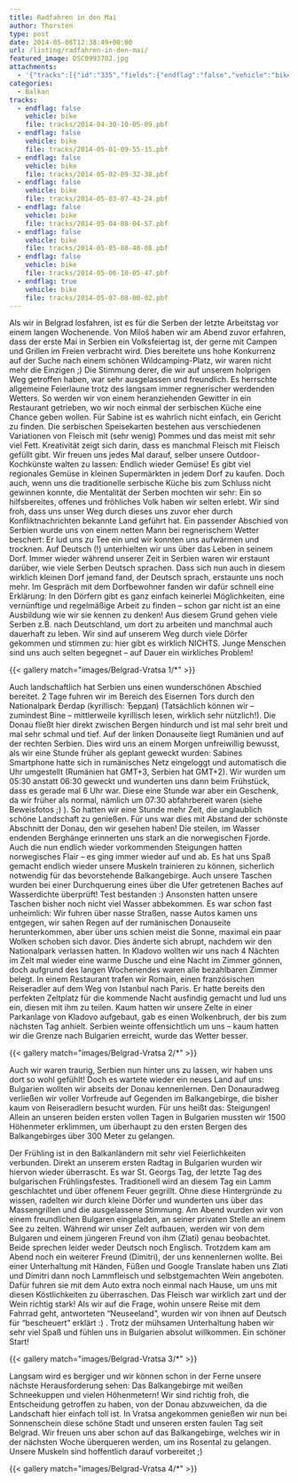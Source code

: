 ```yaml
---
title: Radfahren in den Mai
author: Thorsten
type: post
date: 2014-05-08T12:38:49+00:00
url: /listing/radfahren-in-den-mai/
featured_image: DSC0993702.jpg
attachments:
  - '{"tracks":[{"id":"335","fields":{"endflag":"false","vehicle":"bike"}},{"id":"336","fields":{"endflag":"false","vehicle":"bike"}},{"id":"337","fields":{"endflag":"false","vehicle":"bike"}},{"id":"338","fields":{"endflag":"false","vehicle":"bike"}},{"id":"339","fields":{"endflag":"false","vehicle":"bike"}},{"id":"340","fields":{"endflag":"false","vehicle":"bike"}},{"id":"341","fields":{"endflag":"false","vehicle":"bike"}},{"id":"342","fields":{"endflag":"true","vehicle":"bike"}}]}'
categories:
  - Balkan
tracks:
  - endflag: false
    vehicle: bike
    file: tracks/2014-04-30-10-05-09.pbf
  - endflag: false
    vehicle: bike
    file: tracks/2014-05-01-09-55-15.pbf
  - endflag: false
    vehicle: bike
    file: tracks/2014-05-02-09-32-38.pbf
  - endflag: false
    vehicle: bike
    file: tracks/2014-05-03-07-43-24.pbf
  - endflag: false
    vehicle: bike
    file: tracks/2014-05-04-08-04-57.pbf
  - endflag: false
    vehicle: bike
    file: tracks/2014-05-05-08-48-08.pbf
  - endflag: false
    vehicle: bike
    file: tracks/2014-05-06-10-05-47.pbf
  - endflag: true
    vehicle: bike
    file: tracks/2014-05-07-08-00-02.pbf
---
```

Als wir in Belgrad losfahren, ist es für die Serben der letzte Arbeitstag vor einem langen Wochenende. Von Miloš haben wir am Abend zuvor erfahren, dass der erste Mai in Serbien ein Volksfeiertag ist, der gerne mit Campen und Grillen im Freien verbracht wird. Dies bereitete uns hohe Konkurrenz auf der Suche nach einem schönen Wildcamping-Platz, wir waren nicht mehr die Einzigen ;) Die Stimmung derer, die wir auf unserem holprigen Weg getroffen haben, war sehr ausgelassen und freundlich. Es herrschte allgemeine Feierlaune trotz des langsam immer regnerischer werdenden Wetters. So werden wir von einem heranziehenden Gewitter in ein Restaurant getrieben, wo wir noch einmal der serbischen Küche eine Chance geben wollen. Für Sabine ist es wahrlich nicht einfach, ein Gericht zu finden. Die serbischen Speisekarten bestehen aus verschiedenen Variationen von Fleisch mit (sehr wenig) Pommes und das meist mit sehr viel Fett. Kreativität zeigt sich darin, dass es manchmal Fleisch mit Fleisch gefüllt gibt. Wir freuen uns jedes Mal darauf, selber unsere Outdoor-Kochkünste walten zu lassen: Endlich wieder Gemüse! Es gibt viel regionales Gemüse in kleinen Supermärkten in jedem Dorf zu kaufen. Doch auch, wenn uns die traditionelle serbische Küche bis zum Schluss nicht gewinnen konnte, die Mentalität der Serben mochten wir sehr: Ein so hilfsbereites, offenes und fröhliches Volk haben wir selten erlebt. Wir sind froh, dass uns unser Weg durch dieses uns zuvor eher durch Konfliktnachrichten bekannte Land geführt hat. Ein passender Abschied von Serbien wurde uns von einem netten Mann bei regnerischem Wetter beschert: Er lud uns zu Tee ein und wir konnten uns aufwärmen und trocknen. Auf Deutsch (!) unterhielten wir uns über das Leben in seinem Dorf. Immer wieder während unserer Zeit in Serbien waren wir erstaunt darüber, wie viele Serben Deutsch sprachen. Dass sich nun auch in diesem wirklich kleinen Dorf jemand fand, der Deutsch sprach, erstaunte uns noch mehr. Im Gespräch mit dem Dorfbewohner fanden wir dafür schnell eine Erklärung: In den Dörfern gibt es ganz einfach keinerlei Möglichkeiten, eine vernünftige und regelmäßige Arbeit zu finden &#8211; schon gar nicht ist an eine Ausbildung wie wir sie kennen zu denken! Aus diesem Grund gehen viele Serben z.B. nach Deutschland, um dort zu arbeiten und manchmal auch dauerhaft zu leben. Wir sind auf unserem Weg durch viele Dörfer gekommen und stimmen zu: hier gibt es wirklich NICHTS. Junge Menschen sind uns auch selten begegnet &#8211; auf Dauer ein wirkliches Problem!

{{< gallery match="images/Belgrad-Vratsa 1/*" >}}

Auch landschaftlich hat Serbien uns einen wunderschönen Abschied bereitet. 2 Tage fuhren wir im Bereich des Eisernen Tors durch den Nationalpark Đerdap (kyrillisch: Ђердап) (Tatsächlich können wir &#8211; zumindest Bine &#8211; mittlerweile kyrillisch lesen, wirklich sehr nützlich!). Die Donau fließt hier direkt zwischen Bergen hindurch und ist mal sehr breit und mal sehr schmal und tief. Auf der linken Donauseite liegt Rumänien und auf der rechten Serbien. Dies wird uns an einem Morgen unfreiwillig bewusst, als wir eine Stunde früher als geplant geweckt wurden: Sabines Smartphone hatte sich in rumänisches Netz eingeloggt und automatisch die Uhr umgestellt (Rumänien hat GMT+3, Serbien hat GMT+2). Wir wurden um 05:30 anstatt 06:30 geweckt und wunderten uns dann beim Frühstück, dass es gerade mal 6 Uhr war. Diese eine Stunde war aber ein Geschenk, da wir früher als normal, nämlich um 07:30 abfahrbereit waren (siehe Beweisfotos ;) ). So hatten wir eine Stunde mehr Zeit, die unglaublich schöne Landschaft zu genießen. Für uns war dies mit Abstand der schönste Abschnitt der Donau, den wir gesehen haben! Die steilen, im Wasser endenden Berghänge erinnerten uns stark an die norwegischen Fjorde. Auch die nun endlich wieder vorkommenden Steigungen hatten norwegisches Flair &#8211; es ging immer wieder auf und ab. Es hat uns Spaß gemacht endlich wieder unsere Muskeln trainieren zu können, sicherlich notwendig für das bevorstehende Balkangebirge. Auch unsere Taschen wurden bei einer Durchquerung eines über die Ufer getretenen Baches auf Wasserdichte überprüft! Test bestanden :) Ansonsten hatten unsere Taschen bisher noch nicht viel Wasser abbekommen. Es war schon fast unheimlich: Wir fuhren über nasse Straßen, nasse Autos kamen uns entgegen, wir sahen Regen auf der rumänischen Donauseite herunterkommen, aber über uns schien meist die Sonne, maximal ein paar Wolken schoben sich davor. Dies änderte sich abrupt, nachdem wir den Nationalpark verlassen hatten. In Kladovo wollten wir uns nach 4 Nächten im Zelt mal wieder eine warme Dusche und eine Nacht im Zimmer gönnen, doch aufgrund des langen Wochenendes waren alle bezahlbaren Zimmer belegt. In einem Restaurant trafen wir Romain, einen französischen Reiseradler auf dem Weg von Istanbul nach Paris. Er hatte bereits den perfekten Zeltplatz für die kommende Nacht ausfindig gemacht und lud uns ein, diesen mit ihm zu teilen. Kaum hatten wir unsere Zelte in einer Parkanlage von Kladovo aufgebaut, gab es einen Wolkenbruch, der bis zum nächsten Tag anhielt. Serbien weinte offensichtlich um uns &#8211; kaum hatten wir die Grenze nach Bulgarien erreicht, wurde das Wetter besser.

{{< gallery match="images/Belgrad-Vratsa 2/*" >}}

Auch wir waren traurig, Serbien nun hinter uns zu lassen, wir haben uns dort so wohl gefühlt! Doch es wartete wieder ein neues Land auf uns: Bulgarien wollten wir abseits der Donau kennenlernen. Den Donauradweg verließen wir voller Vorfreude auf Gegenden im Balkangebirge, die bisher kaum von Reiseradlern besucht wurden. Für uns heißt das: Steigungen! Allein an unseren beiden ersten vollen Tagen in Bulgarien mussten wir 1500 Höhenmeter erklimmen, um überhaupt zu den ersten Bergen des Balkangebirges über 300 Meter zu gelangen.

Der Frühling ist in den Balkanländern mit sehr viel Feierlichkeiten verbunden. Direkt an unserem ersten Radtag in Bulgarien wurden wir hiervon wieder überrascht. Es war St. Georgs Tag, der letzte Tag des bulgarischen Frühlingsfestes. Traditionell wird an diesem Tag ein Lamm geschlachtet und über offenem Feuer gegrillt. Ohne diese Hintergründe zu wissen, radelten wir durch kleine Dörfer und wunderten uns über das Massengrillen und die ausgelassene Stimmung. Am Abend wurden wir von einem freundlichen Bulgaren eingeladen, an seiner privaten Stelle an einem See zu zelten. Während wir unser Zelt aufbauen, werden wir von dem Bulgaren und einem jüngeren Freund von ihm (Zlati) genau beobachtet. Beide sprechen leider weder Deutsch noch Englisch. Trotzdem kam am Abend noch ein weiterer Freund (Dimitri), der uns kennenlernen wollte. Bei einer Unterhaltung mit Händen, Füßen und Google Translate haben uns Zlati und Dimitri dann noch Lammfleisch und selbstgemachten Wein angeboten. Dafür fuhren sie mit dem Auto extra noch einmal nach Hause, um uns mit diesen Köstlichkeiten zu überraschen. Das Fleisch war wirklich zart und der Wein richtig stark! Als wir auf die Frage, wohin unsere Reise mit dem Fahrrad geht, antworteten &#8220;Neuseeland&#8221;, wurden wir von ihnen auf Deutsch für &#8220;bescheuert&#8221; erklärt :) . Trotz der mühsamen Unterhaltung haben wir sehr viel Spaß und fühlen uns in Bulgarien absolut willkommen. Ein schöner Start!

{{< gallery match="images/Belgrad-Vratsa 3/*" >}}

Langsam wird es bergiger und wir können schon in der Ferne unsere nächste Herausforderung sehen: Das Balkangebirge mit weißen Schneekuppen und vielen Höhenmetern! Wir sind richtig froh, die Entscheidung getroffen zu haben, von der Donau abzuweichen, da die Landschaft hier einfach toll ist. In Vratsa angekommen genießen wir nun bei Sonnenschein diese schöne Stadt und unseren ersten faulen Tag seit Belgrad. Wir freuen uns aber schon auf das Balkangebirge, welches wir in der nächsten Woche überqueren werden, um ins Rosental zu gelangen. Unsere Muskeln sind hoffentlich darauf vorbereitet ;)

{{< gallery match="images/Belgrad-Vratsa 4/*" >}}